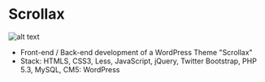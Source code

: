 # Scrollax
![alt text](https://github.com/schiz/scrollax/raw/master/ishodnik.jpg "Scrollax markup")
* Front-end / Back-end development of а WordPress Theme "Scrollax"
* Stack: HTMLS, CSS3, Less, JavaScript, jQuery, Twitter Bootstrap, РНР 5.3, МySQL, СМ5: WordPress

